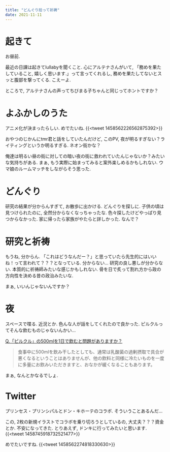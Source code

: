 ```yaml
---
title: "どんぐり拾って祈祷"
date: 2021-11-11
---
```


# 起きて
お昼前.

最近の日課は起きてlullabyを聞くこと. 心にアルテナさんがいて, 「務めを果たしていること, 嬉しく思います.」って言ってくれるし, 務めを果たしてないとスッと腹部を撃ってくる. こえーよ.

ところで, アルテナさんの声ってちびまる子ちゃんと同じってホントですか？


# よふかしのうた
アニメ化が決まったらしい. めでたいね.
{{<tweet 1458562226562875392>}}

おやつのじかんにtmr君と話をしていたんだけど, このPV, 夜が明るすぎない？ライティングというか明るすぎる. ネオン街かな？

俺達は明るい昼の街に対しての暗い夜の街に救われていたんじゃないか？みたいな気持ちがある. まぁ, もう実際に始まってみると案外楽しめるかもしれない. ウマ娘のルームマッチをしながらそう思った.

# どんぐり
研究の結果が分からんすぎて, お散歩に出かける. どんぐりを探しに. 子供の頃は見つけられたのに, 全然分からなくなっちゃったな. 色々探したけどやっぱり見つからなかった. 家に帰ったら家族がやたらと詳しかった. なんで？

# 研究と祈祷
もうね, 分からん. 「これはどうなんだー？」と思っていたら先生的にはいいね！って言われて？？？となっている. 分からない... 研究の良し悪しが分からない. 本質的に祈祷師みたいな感じかもしれない. 骨を日で炙って割れ方から政の方向性を決める昔の政治みたいな.

まぁ, いいんじゃないんですか？

# 夜
スペースで喋る. 近況とか. 色んな人が話をしてくれたので良かった. ピルクルってそんな飲むものじゃないんかい...

[Q.「ピルクル」の500mlを1日で飲むと問題がありますか？ ](https://faq.nissin.com/faq/faq_detail.html?id=1042&category=&page=1)

> 食事中に500mlを飲み干したとしても、通常は乳酸菌の過剰摂取で具合が悪くなるということはありませんが、他の飲料と同様に冷たいものを一度に多量にお飲みいただきますと、おなかが緩くなることもあります。

まぁ, なんとかなるでしょ.

# Twitter
プリンセス・プリンシパルとドン・キホーテのコラボ. そういうことあるんだ...

この, 2枚の新規イラストでコラボを乗り切ろうとしているの, 大丈夫？？？資金とか. 不安になってきた. とりあえず, ドンキに行ってみたいと思います.
{{<tweet 1458745918732521477>}}


めでたいですね.
{{<tweet 1458562274818330630>}}